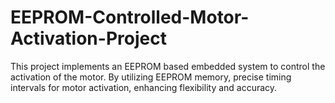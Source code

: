 # EEPROM-Controlled-Motor-Activation-Project
This project implements an EEPROM based embedded system to control the activation of the motor. By utilizing EEPROM memory, precise timing intervals for motor activation, enhancing flexibility and accuracy.
